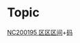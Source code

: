 # Topic

[NC200195 区区区间](https://ac.nowcoder.com/acm/problem/200195)+[码](https://ac.nowcoder.com/acm/contest/view-submission?submissionId=48744852&returnHomeType=1&uid=105419968)
